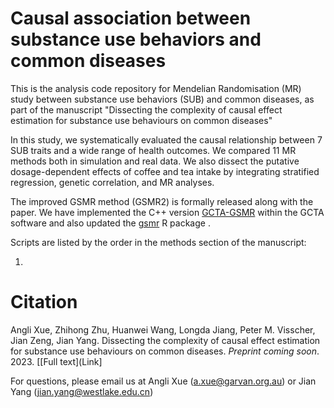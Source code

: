 # Causal association between substance use behaviors and common diseases
This is the analysis code repository for Mendelian Randomisation (MR) study between substance use behaviors (SUB) and common diseases, as part of the manuscript "Dissecting the complexity of causal effect estimation for substance use behaviours on common diseases"

In this study, we systematically evaluated the causal relationship between 7 SUB traits and a wide range of health outcomes. We compared 11 MR methods both in simulation and real data. We also dissect the putative dosage-dependent effects of coffee and tea intake by integrating stratified regression, genetic correlation, and MR analyses.

The improved GSMR method (GSMR2) is formally released along with the paper. We have implemented the C++ version [GCTA-GSMR](https://yanglab.westlake.edu.cn/software/gcta/index.html#GSMR) within the GCTA software and also updated the [gsmr](https://yanglab.westlake.edu.cn/software/gsmr/) R package .

Scripts are listed by the order in the methods section of the manuscript:

1. 


# Citation
Angli Xue, Zhihong Zhu, Huanwei Wang, Longda Jiang, Peter M. Visscher, Jian Zeng, Jian Yang. Dissecting the complexity of causal effect estimation for substance use behaviours on common diseases. _Preprint coming soon_. 2023. [[Full text](Link]

For questions, please email us at Angli Xue (a.xue@garvan.org.au) or Jian Yang (jian.yang@westlake.edu.cn)
